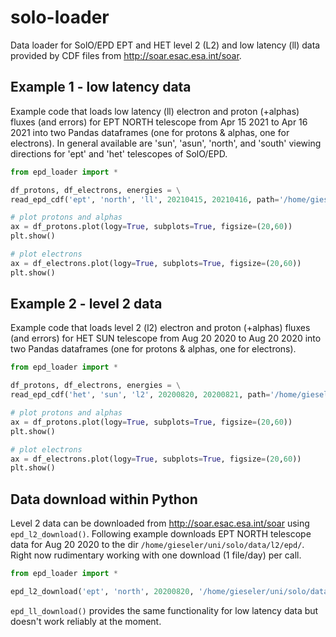 # solo-loader

Data loader for SolO/EPD EPT and HET level 2 (L2) and low latency (ll) data provided by CDF files from http://soar.esac.esa.int/soar.

## Example 1 - low latency data
Example code that loads low latency (ll) electron and proton (+alphas) fluxes
(and errors) for EPT NORTH telescope from Apr 15 2021 to Apr 16 2021 into
two Pandas dataframes (one for protons & alphas, one for electrons). In general
available are 'sun', 'asun', 'north', and 'south' viewing directions for 'ept'
and 'het' telescopes of SolO/EPD.

```python
from epd_loader import *

df_protons, df_electrons, energies = \
read_epd_cdf('ept', 'north', 'll', 20210415, 20210416, path='/home/gieseler/uni/solo/data/low_latency/epd/LL02/')

# plot protons and alphas
ax = df_protons.plot(logy=True, subplots=True, figsize=(20,60))
plt.show()

# plot electrons
ax = df_electrons.plot(logy=True, subplots=True, figsize=(20,60))
plt.show()
```

## Example 2 - level 2 data
Example code that loads level 2 (l2) electron and proton (+alphas) fluxes
(and errors) for HET SUN telescope from Aug 20 2020 to Aug 20 2020 into
two Pandas dataframes (one for protons & alphas, one for electrons).

```python
from epd_loader import *

df_protons, df_electrons, energies = \
read_epd_cdf('het', 'sun', 'l2', 20200820, 20200821, path='/home/gieseler/uni/solo/data/l2/epd/')

# plot protons and alphas
ax = df_protons.plot(logy=True, subplots=True, figsize=(20,60))
plt.show()

# plot electrons
ax = df_electrons.plot(logy=True, subplots=True, figsize=(20,60))
plt.show()
```

## Data download within Python
Level 2 data can be downloaded from http://soar.esac.esa.int/soar using `epd_l2_download()`. Following example downloads EPT NORTH telescope data for
Aug 20 2020 to the dir `/home/gieseler/uni/solo/data/l2/epd/`. Right now rudimentary working with one download (1 file/day) per call.

```python
from epd_loader import *

epd_l2_download('ept', 'north', 20200820, '/home/gieseler/uni/solo/data/l2/epd/')
```

`epd_ll_download()` provides the same functionality for low latency data but
doesn't work reliably at the moment.
